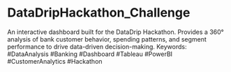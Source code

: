 # DataDripHackathon_Challenge
An interactive dashboard built for the DataDrip Hackathon. Provides a 360° analysis of bank customer behavior, spending patterns, and segment performance to drive data-driven decision-making.  Keywords: #DataAnalysis #Banking #Dashboard #Tableau #PowerBI #CustomerAnalytics #Hackathon
